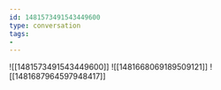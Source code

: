 ```yaml
---
id: 1481573491543449600
type: conversation
tags:
- 
---
```

![[1481573491543449600]]
![[1481668069189509121]]
![[1481687964597948417]]

